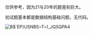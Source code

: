 仅供参考，因为21与20年的题差别巨大。

初试题基本都是数据结构基础问题，无代码。

![B$`EP}USNBS~T~)_JQSQPA4](https://user-images.githubusercontent.com/11557364/112968043-7765d000-917e-11eb-8914-a18fac70aa90.jpg)
